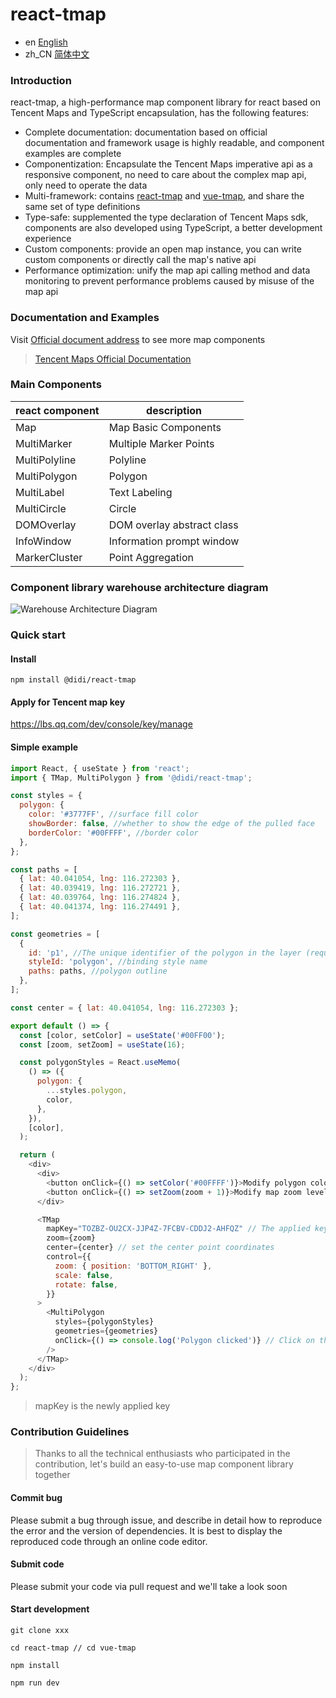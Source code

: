# react-tmap

- en [English](README.md)
- zh_CN [简体中文](README.zh_CN.md)

### Introduction

react-tmap, a high-performance map component library for react based on Tencent Maps and TypeScript encapsulation, has the following features:

- Complete documentation: documentation based on official documentation and framework usage is highly readable, and component examples are complete
- Componentization: Encapsulate the Tencent Maps imperative api as a responsive component, no need to care about the complex map api, only need to operate the data
- Multi-framework: contains [react-tmap]() and [vue-tmap](), and share the same set of type definitions
- Type-safe: supplemented the type declaration of Tencent Maps sdk, components are also developed using TypeScript, a better development experience
- Custom components: provide an open map instance, you can write custom components or directly call the map's native api
- Performance optimization: unify the map api calling method and data monitoring to prevent performance problems caused by misuse of the map api

### Documentation and Examples

Visit [Official document address]() to see more map components

> [Tencent Maps Official Documentation](https://lbs.qq.com/webApi/javascriptGL/glDoc/glDocIndex)

### Main Components

| react component | description |
| ------------- | ---------------- |
| Map | Map Basic Components |
| MultiMarker | Multiple Marker Points |
| MultiPolyline | Polyline |
| MultiPolygon | Polygon |
| MultiLabel | Text Labeling |
| MultiCircle | Circle |
| DOMOverlay | DOM overlay abstract class |
| InfoWindow | Information prompt window |
| MarkerCluster | Point Aggregation |

### Component library warehouse architecture diagram

![Warehouse Architecture Diagram](https://pt-starimg.didistatic.com/static/starimg/img/hoIR5zeNlu1650526012816.png)


### Quick start

#### Install

```shell
npm install @didi/react-tmap
````

#### Apply for Tencent map key

https://lbs.qq.com/dev/console/key/manage

#### Simple example

````javascript
import React, { useState } from 'react';
import { TMap, MultiPolygon } from '@didi/react-tmap';

const styles = {
  polygon: {
    color: '#3777FF', //surface fill color
    showBorder: false, //whether to show the edge of the pulled face
    borderColor: '#00FFFF', //border color
  },
};

const paths = [
  { lat: 40.041054, lng: 116.272303 },
  { lat: 40.039419, lng: 116.272721 },
  { lat: 40.039764, lng: 116.274824 },
  { lat: 40.041374, lng: 116.274491 },
];

const geometries = [
  {
    id: 'p1', //The unique identifier of the polygon in the layer (required when deleting and updating data)
    styleId: 'polygon', //binding style name
    paths: paths, //polygon outline
  },
];

const center = { lat: 40.041054, lng: 116.272303 };

export default () => {
  const [color, setColor] = useState('#00FF00');
  const [zoom, setZoom] = useState(16);

  const polygonStyles = React.useMemo(
    () => ({
      polygon: {
        ...styles.polygon,
        color,
      },
    }),
    [color],
  );

  return (
    <div>
      <div>
        <button onClick={() => setColor('#00FFFF')}>Modify polygon color</button>
        <button onClick={() => setZoom(zoom + 1)}>Modify map zoom level</button>
      </div>

      <TMap
        mapKey="TOZBZ-OU2CX-JJP4Z-7FCBV-CDDJ2-AHFQZ" // The applied key
        zoom={zoom}
        center={center} // set the center point coordinates
        control={{
          zoom: { position: 'BOTTOM_RIGHT' },
          scale: false,
          rotate: false,
        }}
      >
        <MultiPolygon
          styles={polygonStyles}
          geometries={geometries}
          onClick={() => console.log('Polygon clicked')} // Click on the polygon
        />
      </TMap>
    </div>
  );
};
````

> mapKey is the newly applied key

### Contribution Guidelines

> Thanks to all the technical enthusiasts who participated in the contribution, let's build an easy-to-use map component library together

#### Commit bug

Please submit a bug through issue, and describe in detail how to reproduce the error and the version of dependencies. It is best to display the reproduced code through an online code editor.

#### Submit code

Please submit your code via pull request and we'll take a look soon

#### Start development

````
git clone xxx

cd react-tmap // cd vue-tmap

npm install

npm run dev
````